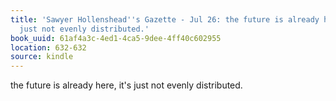 ```yaml
---
title: 'Sawyer Hollenshead''s Gazette - Jul 26: the future is already here, it''s
  just not evenly distributed.'
book_uuid: 61af4a3c-4ed1-4ca5-9dee-4ff40c602955
location: 632-632
source: kindle
---
```


the future is already here, it's just not evenly distributed.